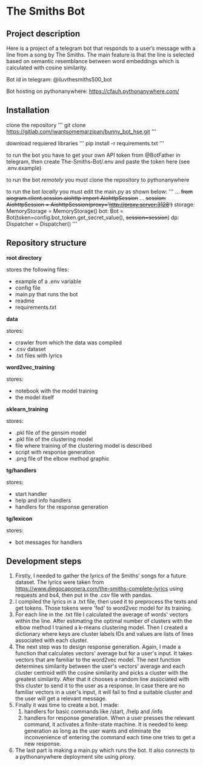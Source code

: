 # The Smiths Bot

## Project description

Here is a project of a telegram bot that responds to a user’s message with a line from a song by The Smiths.
The main feature is that the line is selected based on semantic resemblance between word embeddings which is calculated with cosine similarity.

Bot id in telegram: @iluvthesmiths500_bot

Bot hosting on pythonanywhere: https://cfauh.pythonanywhere.com/

## Installation

clone the repository
'''
git clone https://gitlab.com/iwantsomemarzipan/bunny_bot_hse.git
'''

download requiered libraries
'''
pip install -r requirements.txt
'''

to run the bot you have to get your own API token from @BotFather in telegram, then create The-Smiths-Bot/.env and paste the token here (see .env.example)

to run the bot *remotely* you must clone the repository to pythonanywhere

to run the bot *locally* you must edit the main.py as shown below:
'''
...
~~from aiogram.client.session.aiohttp import AiohttpSession~~
...
~~session: AiohttpSession = AiohttpSession(proxy='http://proxy.server:3128')~~
storage: MemoryStorage = MemoryStorage()
bot: Bot = Bot(token=config.bot_token.get_secret_value(), ~~session=session~~)
dp: Dispatcher = Dispatcher()
'''

## Repository structure

**root directory**

stores the following files:
- example of a .env variable
- config file
- main.py that runs the bot
- readme
- requirements.txt

**data**

stores:
- crawler from which the data was compiled
- .csv dataset
- .txt files with lyrics
 
**word2vec_training**

stores:
- notebook with the model training
- the model itself

**sklearn_training**

stores:
- .pkl file of the gensim model
- .pkl file of the clustering model
- file where training of the clustering model is described
- script with response generation
- .png file of the elbow method graphic

**tg/handlers**

stores:
- start handler
- help and info handlers
- handlers for the response generation

**tg/lexicon**

stores:
- bot messages for handlers

## Development steps

1. Firstly, I needed to gather the lyrics of the Smiths' songs for a future dataset. The lyrics were taken from https://www.diegocaponera.com/the-smiths-complete-lyrics using requests and bs4, then put in the .csv file with pandas.
2. I compiled the lyrics in a .txt file, then used it to preprocess the texts and get tokens. Those tokens were 'fed' to word2vec model for its training.
3. For each line in the .txt file I calculated the average of words' vectors within the line. After estimating the optimal number of clusters with the elbow method I trained a k-means clustering model. Then I created a dictionary where keys are cluster labels IDs and values are lists of lines associated with each cluster.
4. The next step was to design response generation. Again, I made a function that calculates vectors' average but for a user's input. It takes vectors that are familiar to the word2vec model. The next function determines similarity between the user's vectors' average and each cluster centroid with the cosine similarity and picks a cluster with the greatest similarity. After that it chooses a random line associated with this cluster to send it to the user as a response. In case there are no familiar vectors in a user's input, it will fail to find a suitable cluster and the user will get a relevant message.
5. Finally it was time to create a bot. I made:
    1. handlers for basic commands like /start, /help and /info
    2. handlers for response generation. When a user presses the relevant command, it activates a finite-state machine. It is needed to keep generation as long as the user wants and eliminate the inconvenience of entering the command each time one tries to get a new response.
6. The last part is making a main.py which runs the bot. It also connects to a pythonanywhere deployment site using proxy. 

